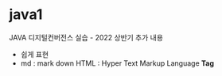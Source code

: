# java1
JAVA 디지털컨버전스 실습 - 2022 상반기
추가 내용
* 쉽게 표현
* md : mark down
HTML : Hyper Text Markup Language
<b>Tag</b>
